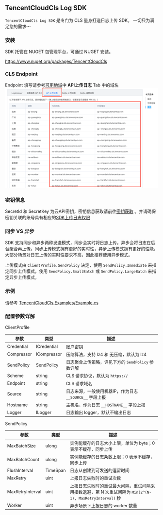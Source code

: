 TencentCloudCls Log SDK
---

`TencentCloudCls Log SDK` 是专门为 CLS 量身打造日志上传 SDK。 一切只为满足您的需求～

### 安装

SDK 托管在 NUGET 包管理平台，可通过 NUGET 安装。

https://www.nuget.org/packages/TencentCloudCls

### CLS Endpoint

Endpoint 填写请参考[可用地域](https://cloud.tencent.com/document/product/614/18940#.E5.9F.9F.E5.90.8D)中 **API上传日志**
Tab 中的域名![image-20230403191435319](https://github.com/TencentCloud/tencentcloud-cls-sdk-js/blob/main/demo.png)

### 密钥信息

SecretId 和 SecretKey 为云API密钥，密钥信息获取请前往[密钥获取](https://console.cloud.tencent.com/cam/capi)
。并请确保密钥关联的账号具有相应的[SDK上传日志权限](https://cloud.tencent.com/document/product/614/68374#.E4.BD.BF.E7.94.A8-api-.E4.B8.8A.E4.BC.A0.E6.95.B0.E6.8D.AE)

### 同步 VS 异步

SDK 支持同步和异步两种发送模式，同步会实时将日志上传，异步会将日志在后台聚合再上传。同步上传模式拥有更好的实时性，异步上传模式拥有更好的性能，大部分场景对日志上传的实时性要求不高，因此推荐使用异步模式。

上传模式由 `ClientProfile.SendPolicy` 决定，使用 `SendPolicy.Immediate` 来指定同步上传模式，使用 `SendPolicy.SmallBatch` 或
`SendPolicy.LargeBatch` 来指定异步上传模式。

### 示例

请参考 [TencentCloudCls.Examples/Example.cs](TencentCloudCls.Examples/Example.cs)

### 配置参数详解

ClientProfile

| 参数         | 类型          | 描述                                   |
|------------|-------------|--------------------------------------|
| Credential | ICredential | 账户密钥                                 |
| Compressor | ICompressor | 压缩算法，支持 lz4 和 无压缩，默认为 lz4            |    
| SendPolicy | SendPolicy  | 日志聚合上传策略，详见下方的 `SendPolicy` 参数详解     |
| Scheme     | string      | CLS 请求协议，默认为 `https://`              |
| Endpoint   | string      | CLS 请求域名                             |
| Source     | string      | 日志来源，一般使用机器IP，作为日志 `__SOURCE__` 字段上报 |
| Hostname   | string      | 主机名，作为日志 `__HOSTNAME__` 字段上报         |
| Logger     | ILogger     | 日志输出 logger，默认不输出日志                  |

SendPolicy

| 参数               | 类型       | 描述                                                                      |
|------------------|----------|-------------------------------------------------------------------------|
| MaxBatchSize     | ulong    | 实例能缓存的日志大小上限，单位为 byte；0 表示不缓存，同步上传                                      |
| MaxBatchCount    | ulong    | 实例能缓存的日志条数上限；0 表示不缓存，同步上传                                               |    
| FlushInterval    | TimeSpan | 日志从创建到可发送的逗留时间                                                          |
| MaxRetry         | uint     | 上报日志失败时的重试次数                                                            |
| MaxRetryInterval | uint     | 上报日志失败时的重试最大间隔，重试间隔采用指数退避，第 N 次重试间隔为 `Min(2^(N-1), MaxRetryInterval)` 秒 |
| Worker           | uint     | 异步场景下上报日志的 worker 数量                                                    |
